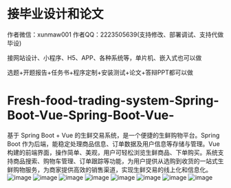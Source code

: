 # 接毕业设计和论文
作者微信：xunmaw001  作者QQ：2223505639(支持修改、部署调试、支持代做毕设)

接网站设计、小程序、H5、APP、各种系统等，单片机、嵌入式也可以做

选题+开题报告+任务书+程序定制+安装测试+论文+答辩PPT都可以做
# Fresh-food-trading-system-Spring-Boot-Vue-Spring-Boot-Vue-
基于 Spring Boot + Vue 的生鲜交易系统，是一个便捷的生鲜购物平台。Spring Boot 作为后端，能稳定处理商品信息、订单数据及用户信息等存储与管理。Vue 构建的前端界面，操作简单、美观，用户可轻松浏览生鲜商品、下单购买。系统支持商品搜索、购物车管理、订单跟踪等功能，为用户提供从选购到收货的一站式生鲜购物服务，为商家提供高效的销售渠道，实现生鲜交易的线上化和信息化。
![image](https://github.com/user-attachments/assets/096bf241-50be-4e99-a12e-3d6338864199)
![image](https://github.com/user-attachments/assets/d3d02904-7eda-45a0-8104-f65e5fe70f05)
![image](https://github.com/user-attachments/assets/e12a1559-fe24-4b52-963e-c2794c4651ad)
![image](https://github.com/user-attachments/assets/b8d5d60b-6c76-43df-8566-5b0d13b6db49)
![image](https://github.com/user-attachments/assets/b5723d17-88e0-41b4-ab0a-f23c5548ab4f)
![image](https://github.com/user-attachments/assets/d74f6850-a32f-452e-acac-ba322fed382e)
![image](https://github.com/user-attachments/assets/9cd1ceae-cce1-4a00-aaad-c13ab5da9909)
![image](https://github.com/user-attachments/assets/bc947aea-46fb-46c0-a750-f3fcb49980e7)
